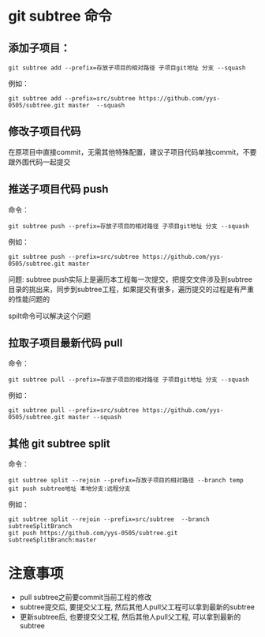 # git subtree 命令
## 添加子项目：
```
git subtree add --prefix=存放子项目的相对路径 子项目git地址 分支 --squash
```
例如：
```
git subtree add --prefix=src/subtree https://github.com/yys-0505/subtree.git master  --squash
```
## 修改子项目代码
在原项目中直接commit，无需其他特殊配置，建议子项目代码单独commit，不要跟外围代码一起提交
## 推送子项目代码 push
命令：
```
git subtree push --prefix=存放子项目的相对路径 子项目git地址 分支 --squash
```

例如：
```
git subtree push --prefix=src/subtree https://github.com/yys-0505/subtree.git master
```

问题:
subtree push实际上是遍历本工程每一次提交，把提交文件涉及到subtree目录的挑出来，同步到subtree工程，如果提交有很多，遍历提交的过程是有严重的性能问题的

spilt命令可以解决这个问题

## 拉取子项目最新代码 pull
命令：
```
git subtree pull --prefix=存放子项目的相对路径 子项目git地址 分支 --squash
```

例如：
```
git subtree pull --prefix=src/subtree https://github.com/yys-0505/subtree.git master --squash
```

## 其他 git subtree split
命令：
```
git subtree split --rejoin --prefix=存放子项目的相对路径 --branch temp
git push subtree地址 本地分支:远程分支
```

例如：
```
git subtree split --rejoin --prefix=src/subtree  --branch subtreeSplitBranch
git push https://github.com/yys-0505/subtree.git subtreeSplitBranch:master
```

# 注意事项
- pull subtree之前要commit当前工程的修改
- subtree提交后, 要提交父工程, 然后其他人pull父工程可以拿到最新的subtree
- 更新subtree后, 也要提交父工程, 然后其他人pull父工程, 可以拿到最新的subtree
